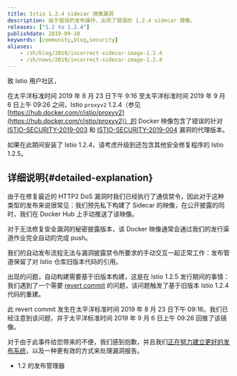 ```yaml
---
title: Istio 1.2.4 sidecar 镜像漏洞
description: 由于错误的发布操作，出现了错误的 1.2.4 sidecar 镜像。
releases: ["1.2 to 1.2.4"]
publishdate: 2019-09-10
keywords: [community,blog,security]
aliases:
    - /zh/blog/2019/incorrect-sidecar-image-1.2.4
    - /zh/news/2019/incorrect-sidecar-image-1.2.4
---
```

致 Istio 用户社区，

在太平洋标准时间 2019 年 8 月 23 日下午 9:16 至太平洋标准时间 2019 年 9 月 6 日上午 09:26 之间，Istio `proxyv2` 1.2.4（参见 [https://hub.docker.com/r/istio/proxyv2](https://hub.docker.com/r/istio/proxyv2)）的 Docker 映像包含了错误的针对 [ISTIO-SECURITY-2019-003](/zh/news/security/istio-security-2019-003/) 和 [ISTIO-SECURITY-2019-004](/zh/news/security/istio-security-2019-004/) 漏洞的代理版本。

如果在此期间安装了 Istio 1.2.4，请考虑升级到还包含其他安全修复程序的 Istio 1.2.5。

## 详细说明{#detailed-explanation}

由于在修复最近的 HTTP2 DoS 漏洞时我们已经执行了通信禁令，因此对于这种类型的发布来说很常见：我们预先私下构建了 Sidecar 的映像，在公开披露的同时，我们在 Docker Hub 上手动推送了该映像。

对于无法修复安全漏洞的秘密披露版本，该 Docker 映像通常会通过我们的发行渠道作业完全自动的完成 push。

我们的自动发布流程无法与漏洞披露禁令所要求的手动交互一起正常工作：发布管道保留了对 Istio 仓库旧版本代码的引用。

出现的问题，自动构建需要基于旧版本构建，这是在 Istio 1.2.5 发行期间的事情：我们遇到了一个需要 [revert commit](https://github.com/istio-releases/pipeline/commit/635d276ad7eac01bef9c3f195520a0f722626c0f) 的问题，该问题触发了基于旧版本 Istio 1.2.4 代码的重建。

此 revert commit 发生在太平洋标准时间 2019 年 8 月 23 日下午 09:16。我们已经注意到该问题，并于太平洋标准时间 2019 年 9 月 6 日上午 09:26 回推了该镜像。

对于由于此事件给您带来的不便，我们感到抱歉，并且我们[正在努力建立更好的发布系统](https://github.com/istio/istio/issues/16887)，以及一种更有效的方式来处理漏洞报告。

- 1.2 的发布管理器
